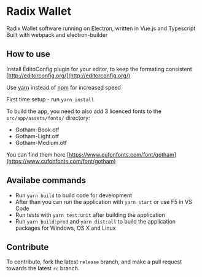 # Radix Wallet

Radix Wallet software running on Electron, written in Vue.js and Typescript
Built with webpack and electron-builder

## How to use

Install EditoConfig plugin for your editor, to keep the formating consistent [http://editorconfig.org/](http://editorconfig.org/)

Use [yarn](https://yarnpkg.com/en/) instead of [npm](https://www.npmjs.com/) for increased speed

First time setup - run `yarn install`

To build the app, you need to also add 3 licenced fonts to the `src/app/assets/fonts/` directory:

* Gotham-Book.otf
* Gotham-Light.otf
* Gotham-Medium.otf

You can find them here [https://www.cufonfonts.com/font/gotham](https://www.cufonfonts.com/font/gotham)

## Availabe commands

* Run `yarn build` to build code for development
* After than you can run the application with `yarn start` or use F5 in VS Code
* Run tests with `yarn test:unit` after building the application
* Run `yarn build:prod` and `yarn dist:all` to build the application packages for Windows, OS X and Linux

## Contribute

To contribute, fork the latest `release` branch, and make a pull request towards the latest `rc` branch.

